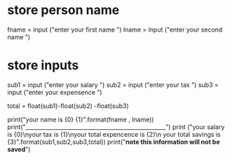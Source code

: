 #  store person name 
fname = input ("enter your first name ")
lname = input ("enter your second name ")

# store inputs
sub1  = input ("enter your  salary ")
sub2  = input ("enter your tax ")
sub3  = input ("enter your expensence ")

total = float(sub1)-float(sub2) -float(sub3) 

print("your name is {0} {1}".format(fname , lname))
print("__________________________________________________")
print ("your salary is {0}\nyour tax is {1}\nyour total expencence is {2}\n your total savings is  {3}".format(sub1,sub2,sub3,total))
print("******note this information will not be saved******")
